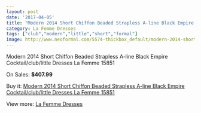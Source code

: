 ```yaml
---
layout: post
date: '2017-04-05'
title: "Modern 2014 Short Chiffon Beaded Strapless A-line Black Empire Cocktail/club/little Dresses La Femme 15851"
category: La Femme Dresses
tags: ["club","modern","little","short","formal"]
image: http://www.neoformal.com/5574-thickbox_default/modern-2014-short-chiffon-beaded-strapless-a-line-black-empire-cocktail-club-little-dresses-la-femme-15851.jpg
---
```

Modern 2014 Short Chiffon Beaded Strapless A-line Black Empire Cocktail/club/little Dresses La Femme 15851

On Sales: **$407.99**
<a href="https://www.neoformal.com/en/la-femme-dresses/2032-modern-2014-short-chiffon-beaded-strapless-a-line-black-empire-cocktail-club-little-dresses-la-femme-15851.html"><amp-img layout="responsive" width="600" height="600" src="//www.neoformal.com/5574-thickbox_default/modern-2014-short-chiffon-beaded-strapless-a-line-black-empire-cocktail-club-little-dresses-la-femme-15851.jpg" alt="Modern 2014 Short Chiffon Beaded Strapless A-line Black Empire Cocktail/club/little Dresses La Femme 15851 0" /></a>
<a href="https://www.neoformal.com/en/la-femme-dresses/2032-modern-2014-short-chiffon-beaded-strapless-a-line-black-empire-cocktail-club-little-dresses-la-femme-15851.html"><amp-img layout="responsive" width="600" height="600" src="//www.neoformal.com/5575-thickbox_default/modern-2014-short-chiffon-beaded-strapless-a-line-black-empire-cocktail-club-little-dresses-la-femme-15851.jpg" alt="Modern 2014 Short Chiffon Beaded Strapless A-line Black Empire Cocktail/club/little Dresses La Femme 15851 1" /></a>

Buy it: [Modern 2014 Short Chiffon Beaded Strapless A-line Black Empire Cocktail/club/little Dresses La Femme 15851](https://www.neoformal.com/en/la-femme-dresses/2032-modern-2014-short-chiffon-beaded-strapless-a-line-black-empire-cocktail-club-little-dresses-la-femme-15851.html "Modern 2014 Short Chiffon Beaded Strapless A-line Black Empire Cocktail/club/little Dresses La Femme 15851")

View more: [La Femme Dresses](https://www.neoformal.com/en/16-la-femme-dresses "La Femme Dresses")